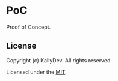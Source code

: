 # PoC

Proof of Concept.

## License

Copyright (c) KallyDev. All rights reserved.

Licensed under the [MIT](LICENSE).

